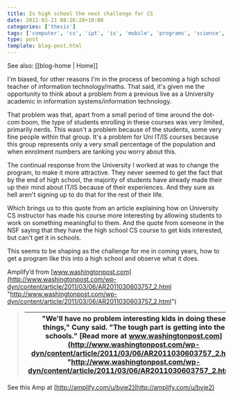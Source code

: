 ```yaml
---
title: Is high school the next challenge for CS
date: 2011-03-21 08:26:28+10:00
categories: ['thesis']
tags: ['computer', 'cs', 'ipt', 'is', 'mobile', 'programs', 'science', 'teaching', 'virginia-tech']
type: post
template: blog-post.html
---
```


See also: [[blog-home | Home]]

I'm biased, for other reasons I'm in the process of becoming a high school teacher of information technology/maths. That said, it's given me the opportunity to think about a problem from a previous live as a University academic in information systems/information technology.  
  
That problem was that, apart from a small period of time around the dot-com boom, the type of students enrolling in these courses was very limited, primarily nerds. This wasn't a problem because of the students, some very fine people within that group. It's a problem for Uni IT/IS courses because this group represents only a very small percentage of the population and when enrolment numbers are tanking you worry about this.  
  
The continual response from the University I worked at was to change the program, to make it more attractive. They never seemed to get the fact that by the end of high school, the majority of students have already made their up their mind about IT/IS because of their experiences. And they sure as hell aren't signing up to do that for the rest of their life.  
  
Which brings us to this quote from an article explaining how on University CS instructor has made his course more interesting by allowing students to work on something meaningful to them. And the quote from someone in the NSF saying that they have the high school CS course to get kids interested, but can't get it in schools.  
  
This seems to be shaping as the challenge for me in coming years, how to get a program like this into a high school and observe what it does.

Amplify’d from [www.washingtonpost.com](http://www.washingtonpost.com/wp-dyn/content/article/2011/03/06/AR2011030603757_2.html "http://www.washingtonpost.com/wp-dyn/content/article/2011/03/06/AR2011030603757_2.html")

> |   "We'll have no problem interesting kids in doing these things," Cuny said. "The tough part is getting into the schools."  [Read more at www.washingtonpost.com](http://www.washingtonpost.com/wp-dyn/content/article/2011/03/06/AR2011030603757_2.html "http://www.washingtonpost.com/wp-dyn/content/article/2011/03/06/AR2011030603757_2.html") |
> | --- |

See this Amp at [http://amplify.com/u/bvie2](http://amplify.com/u/bvie2)